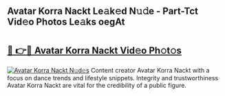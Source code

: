 ## Avatar Korra Nackt Le𝚊k𝚎d N𝚞𝚍e - Part-Tct Vid𝚎o Photos Le𝚊ks oegAt

# <h2><a href="http://fbaru8.evod.top/?m=Avatar+Korra+Nackt">🔗 👉🔴 Avatar Korra Nackt Vid𝚎o Ph𝚘t𝚘s</a></h2>

[![Avatar Korra Nackt N𝚞d𝚎s](https://i.imgur.com/8V9OHl7.gif)](http://fbaru8.evod.top/?m=Avatar+Korra+Nackt)
Content creator Avatar Korra Nackt with a focus on dance trends and lifestyle snippets. Integrity and trustworthiness Avatar Korra Nackt are vital for the credibility of a public figure. 
